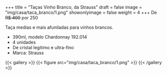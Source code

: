 +++
title = "Taças Vinho Branco, da Strauss"
draft = false
image = "img/casa/taca_branco/1.png"
showonlyimage = false
weight = 4
+++
De ~~R$ 400~~ por <span class="price">250</span>
<!--more-->

Taça medias e mais afuniladas para vinhos brancos.

- 390ml, modelo Chardonnay 192.014
- 4 unidades
- De cristal legitimo e ultra-fino
- Marca: Strauss


{{< gallery >}}
{{< figure src="img/casa/taca_branco/1.png" >}}
{{< /gallery >}}
